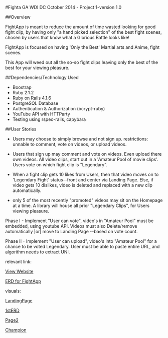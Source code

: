 #Fighta
GA WDI DC October 2014 - Project 1-version 1.0

##Overview

FightApp is meant to reduce the amount of time wasted looking for good fight clip, by having only "a hand picked selection" of the best fight scenes, chosen by users that know what a Glorious Battle looks like!

FightApp is focused on having 'Only the Best' Martial arts and Anime, fight scenes.

This App will weed out all the so-so fight clips leaving only the best of the best for your viewing pleasure.

##Dependencies/Technology Used

+ Boostrap
+ Ruby 2.1.2
+ Ruby on Rails 4.1.6
+ PostgreSQL Database
+ Authentication & Authorization (bcrypt-ruby)
+ YouTube API with HTTParty
+ Testing using rspec-rails, capybara

##User Stories

+ Users may choose to simply browse and not sign up. restrictions: unnable to comment, vote on videos, or upload videos.

+ Users that sign up may comment and vote on videos. Even upload there own videos.
All video clips, start out in a 'Amateur Pool of movie clips'. Users vote on which fight clip is "Legendary".

+ When a fight clip gets 10 likes from Users, then that video moves on to 'Legendary Fight' status--front and center via Landing Page. Else, if video gets 10 dislikes, video is deleted and replaced with a new clip automatically.

+ only 5 of the most recently "promoted" videos may sit on the Homepage at a time. A library will house all prior "Legendary Clips", for Users viewing pleasure.

Phase I - Implement "User can vote", video's in "Amateur Pool" must be embedded, using youtube API. Videos must also Delete/remove automatically |or| move to Landing Page --based on vote count.

Phase II - Implement "User can upload", video's into "Amateur Pool" for a chance to be voted Legendary. User must be able to paste entire URL, and algorithm needs to extract UNI.




 relevant link:

 [View Website](http://www.fighta-rails.com)

[ERD for FightApp](https://www.lucidchart.com/invitations/accept/75f6d466-50c3-474d-9c3f-f86340d8f0f0)

visuals:

[LandingPage](http://i.imgur.com/WHxL7br.jpg)

[1stERD](http://i.imgur.com/casTQG2.jpg)

[Page2](http://i.imgur.com/gCZVaNn.jpg)

[Champion](http://i.imgur.com/mdpj27n.jpg)















